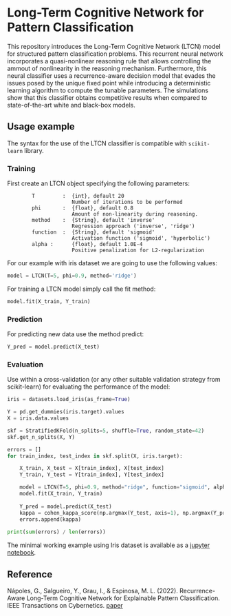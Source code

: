 # Long-Term Cognitive Network for Pattern Classification

This repository introduces the Long-Term Cognitive Network (LTCN) model for structured pattern classification problems. This recurrent neural network incorporates a quasi-nonlinear reasoning rule that allows controlling the ammout of nonlinearity in the reasoning mechanism. Furthermore, this neural classifier uses a recurrence-aware decision model that evades the issues posed by the unique fixed point while introducing a deterministic learning algorithm to compute the tunable parameters. The simulations show that this classifier obtains competitive results when compared to state-of-the-art white and black-box models.

## Usage example

The syntax for the use of the LTCN classifier is compatible with `scikit-learn` library.

### Training

First create an LTCN object specifying the following parameters:

            T         :  {int}, default 20
                         Number of iterations to be performed
            phi       :  {float}, default 0.8
                         Amount of non-linearity during reasoning.
            method    :  {String}, default 'inverse'
                         Regression approach ('inverse', 'ridge')
            function  :  {String}, default 'sigmoid'
                         Activation function ('sigmoid', 'hyperbolic')
            alpha :      {float}, default 1.0E-4
                         Positive penalization for L2-regularization

For our example with iris dataset we are going to use the following values:

```python
model = LTCN(T=5, phi=0.9, method='ridge')
```

For training a LTCN model simply call the fit method:

```python
model.fit(X_train, Y_train)
```

### Prediction

For predicting new data use the method predict:

```python
Y_pred = model.predict(X_test)
```

### Evaluation

Use within a cross-validation (or any other suitable validation strategy from scikit-learn) for evaluating the performance of the model:

```python
iris = datasets.load_iris(as_frame=True)

Y = pd.get_dummies(iris.target).values
X = iris.data.values

skf = StratifiedKFold(n_splits=5, shuffle=True, random_state=42)
skf.get_n_splits(X, Y)

errors = []
for train_index, test_index in skf.split(X, iris.target):

    X_train, X_test = X[train_index], X[test_index]
    Y_train, Y_test = Y[train_index], Y[test_index]

    model = LTCN(T=5, phi=0.9, method="ridge", function="sigmoid", alpha=1.0E-4)
    model.fit(X_train, Y_train)
    
    Y_pred = model.predict(X_test)
    kappa = cohen_kappa_score(np.argmax(Y_test, axis=1), np.argmax(Y_pred, axis=1))
    errors.append(kappa)
    
print(sum(errors) / len(errors))
```

The minimal working example using Iris dataset is available as a [jupyter notebook]().

## Reference

Nápoles, G., Salgueiro, Y., Grau, I., & Espinosa, M. L. (2022). Recurrence-Aware Long-Term Cognitive Network for Explainable Pattern Classification. IEEE Transactions on Cybernetics. [paper](https://arxiv.org/pdf/2107.03423.pdf)
